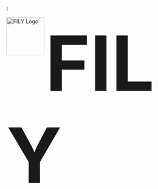 I<div align="left">
  <img src="https://github.com/user-attachments/assets/da0b5fda-3b44-4bae-b71e-4b2e55220559" align="left" alt="FILY Logo" width="100" />
  <h1 style="display: inline; font-size: 200px;"> 
    FILY
  </h1>
</div>
